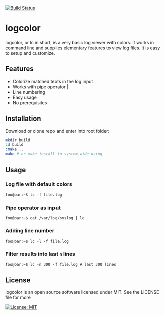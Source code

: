 [![Build Status](https://travis-ci.org/bariscelik/pigon.svg?branch=master)](https://travis-ci.org/bariscelik/pigon)

# logcolor
logcolor, or lc in short, is a very basic log viewer with colors. It works in command line and supplies elementary features to view log files. It is easy to setup and customize.

## Features
- Colorize matched texts in the log input
- Works with pipe operator |
- Line numbering
- Easy usage
- No prerequisites

## Installation
Download or clone repo and enter into root folder:
```bash
mkdir build
cd build
cmake ..
make # or make install to system-wide using
```

## Usage

### Log file with default colors
```console
foo@bar:~$ lc -f file.log
```

### Pipe operator as input
```console
foo@bar:~$ cat /var/log/syslog | lc
```

### Adding line number
```console
foo@bar:~$ lc -l -f file.log
```

### Filter results into last ``n`` lines
```console
foo@bar:~$ lc -n 300 -f file.log # last 300 lines
```

## License
logcolor is an open source software licensed under MIT. See the LICENSE file for more

[![License: MIT](https://img.shields.io/badge/License-MIT-yellow.svg)](https://opensource.org/licenses/MIT)
